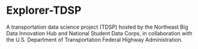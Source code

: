 # Explorer-TDSP
A transportation data science project (TDSP) hosted by the Northeast Big Data Innovation Hub and National Student Data Corps, in collaboration with the U.S. Department of Transportation Federal Highway Administration.
